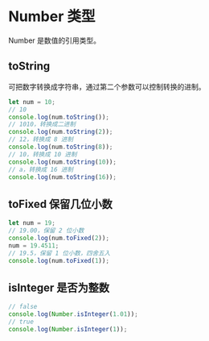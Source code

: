 #  Number 类型

Number 是数值的引用类型。

## toString

可把数字转换成字符串，通过第二个参数可以控制转换的进制。

```js
let num = 10;
// 10
console.log(num.toString());
// 1010，转换成二进制
console.log(num.toString(2));
// 12，转换成 8 进制
console.log(num.toString(8));
// 10，转换成 10 进制
console.log(num.toString(10));
// a，转换成 16 进制
console.log(num.toString(16));
```

## toFixed 保留几位小数

```js
let num = 19;
// 19.00，保留 2 位小数
console.log(num.toFixed(2));
num = 19.4511;
// 19.5，保留 1 位小数，四舍五入
console.log(num.toFixed(1));
```

## isInteger 是否为整数

```js
// false
console.log(Number.isInteger(1.01));
// true
console.log(Number.isInteger(1));
```